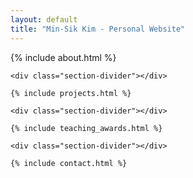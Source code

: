 ```yaml
---
layout: default
title: "Min-Sik Kim - Personal Website"
---
```


<div class="main-content">
    {% include about.html %}
    
    <div class="section-divider"></div>
    
    {% include projects.html %}
    
    <div class="section-divider"></div>
    
    {% include teaching_awards.html %}
    
    <div class="section-divider"></div>
    
    {% include contact.html %}
</div>

